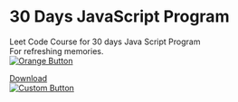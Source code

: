 <!-- Place this tag in your head or just before your close body tag. -->
<script async defer src="https://buttons.github.io/buttons.js"></script>

# 30 Days JavaScript Program

Leet Code Course for 30 days Java Script Program
<br>
For refreshing memories.
<br>
[![Orange Button]][Link]   
<!-- Place this tag where you want the button to render. -->
<a class="github-button" href="https://github.com/buttons/github-buttons/archive/HEAD.zip" data-color-scheme="no-preference: light; light: light; dark: dark;" data-icon="octicon-download" data-size="large" aria-label="Download buttons/github-buttons on GitHub">Download</a>
<br>
[![Custom Button](https://raw.githubusercontent.com/username/repo-name/main/path/to/custom-button.svg)](https://github.com/username/repo-name)


<!---------------------------------------------------------------------------->

[Button Shield]: https://img.shields.io/badge/Shield_Buttons-37a779?style=for-the-badge

[Link]: https://leetcode.com/studyplan/30-days-of-javascript/
[Shield]: Types/Shield.md
[KBD]: Types/KBD.md


<!---------------------------------[ Badges ]---------------------------------->

[Orange Button]: https://img.shields.io/badge/Leetcode-Link-orange?style=flat-square
